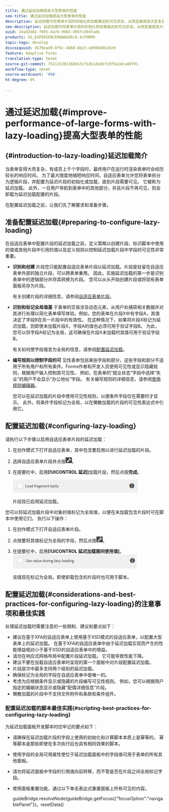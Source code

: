 ```yaml
---
title: 通过延迟加载提高大型表单的性能
seo-title: 通过延迟加载提高大型表单的性能
description: 延迟加载可将表单片段的初始化和加载推迟到可见状态，从而显着提高大型复杂自适应表单的性能。
seo-description: 延迟加载可将表单片段的初始化和加载推迟到可见状态，从而显着提高大型复杂自适应表单的性能。
uuid: 3ead2b82-f895-4a7b-9683-495fcd94fade
products: SG_EXPERIENCEMANAGER/6.4/FORMS
topic-tags: develop
discoiquuid: d570ead9-8f9c-4668-8b23-e8984d9b25e9
feature: Adaptive Forms
translation-type: tm+mt
source-git-commit: 75312539136bb53cf1db1de03fc0f9a1dca49791
workflow-type: tm+mt
source-wordcount: '998'
ht-degree: 0%

---
```



# 通过延迟加载{#improve-performance-of-large-forms-with-lazy-loading}提高大型表单的性能

## {#introduction-to-lazy-loading}延迟加载简介

当表单变得大而复杂，有成百上千个字段时，最终用户在运行时渲染表单时会经历较长的响应时间。 为了最大限度地缩短响应时间，自适应表单允许您将表单拆分为逻辑片段，并配置为延迟片段的初始化或加载，直到片段需要可见。 它被称为延迟加载。 此外，一旦用户导航到表单中的其他部分，并且片段不再可见，则会卸载为延迟加载配置的片段。

在配置延迟加载之前，让我们先了解要求和准备步骤。

## 准备配置延迟加载{#preparing-to-configure-lazy-loading}

在自适应表单中配置片段的延迟加载之前，定义策略以创建片段、标识脚本中使用的值或其他片段中引用的值以及定义规则以控制延迟加载片段中字段的可见性非常重要。

* **识别和创建**
片段您只能配置自适应表单片段以延迟加载。片段是驻留在自适应表单外部的独立片段，可以跨表单重用。 因此，实施延迟加载的第一步是识别表单中的逻辑部分并将其转换为片段。 您可以从头开始创建片段或将现有表单面板另存为片段。

   有关创建片段的详细信息，请参阅[自适应表单片段](/help/forms/using/adaptive-form-fragments.md)。

* **识别和标记全局值基**
于表单的交易涉及动态元素，从用户处捕获相关数据并对其进行处理以简化表单填写体验。例如，您的表单在片段X中有字段A，其值决定了字段B在另一片段中的有效性。 在这种情况下，如果将片段X标记为延迟加载，则即使未加载片段X，字段A的值也必须可用于验证字段B。 为此，您可以将字段A标记为全局，这可确保在片段X未加载时其值可用于验证字段B。

   有关如何使字段值变为全局的信息，请参阅[配置延迟加载](/help/forms/using/lazy-loading-adaptive-forms.md#p-configuring-lazy-loading-p)。

* **编写规则以控制字段的可**
见性表单包括某些字段和部分，这些字段和部分不适用于所有用户和所有条件。Forms作者和开发人员使用可见性或显示隐藏规则，根据用户输入控制其可见性。 例如，在表单的“就业状态”字段中选择“失业”的用户不会显示“办公地址”字段。 有关编写规则的详细信息，请参阅[使用规则编辑器](/help/forms/using/rule-editor.md)。

   您可以在延迟加载的片段中使用可见性规则，以便条件字段仅在需要时才显示。 此外，将条件字段标记为全局，以在懒散加载的片段的可见性表达式中引用它。

## 配置延迟加载{#configuring-lazy-loading}

请执行以下步骤以启用自适应表单片段的延迟加载：

1. 在创作模式下打开自适应表单，其中包含要启用以进行延迟加载的片段。
1. 选择自适应表单片段并点按![cmppr](assets/cmppr.png)。
1. 在提要栏中，启用&#x200B;**[!UICONTROL 延迟]**&#x200B;加载片段，然后点按&#x200B;**完成**。

   ![为自适应表单片段启用延迟加载](assets/lazy-loading-fragment.png)

   片段现已启用延迟加载。

您可以将延迟加载片段中对象的值标记为全局值，以便在未加载包含片段时可在脚本中使用它们。 执行以下操作：

1. 在创作模式下打开自适应表单片段。
1. 点按要将其值标记为全局的字段，然后点按![](assets/cmppr.png)。
1. 在提要栏中，启用&#x200B;**[!UICONTROL 延迟加载期间使用值]**。
   ![侧栏中的延迟加载字段](assets/enable-lazy-loading.png)

   该值现在标记为全局，即使卸载包含的片段时也可用于脚本。

## 配置延迟加载{#considerations-and-best-practices-for-configuring-lazy-loading}的注意事项和最佳实践

处理延迟加载时需要注意的一些限制、建议和要点如下：

* 建议在基于XFA的自适应表单上使用基于XSD模式的自适应表单，以配置大型表单上的延迟加载。 在基于XFA的自适应表单中由于延迟加载实现而产生的性能增益相对小于基于XSD的自适应表单中的增益。
* 请勿在响应式网格布局中配置片段延迟加载。 它可能导致性能下降。
* 建议不要在加载自适应表单时呈现的第一个面板中对片段配置延迟加载。
* 片段层次中最多支持两个级别的延迟加载。
* 确保标记为全局的字段在自适应表单中是唯一的。
* 考虑为应根据条件显示或隐藏的片段编写可见性规则。 例如，您可以根据用户指定的婚姻状态显示或隐藏“配偶详细信息”片段。
* 懒散加载的片段中不支持文件附件和条款和条件组件。

### 配置延迟加载的脚本最佳实践{#scripting-best-practices-for-configuring-lazy-loading}

为延迟加载面板开发脚本时应牢记的要点如下：

* 请确保在延迟加载片段的字段上使用的初始化和计算脚本本质上是幂等的。 幂等脚本是那些即使在多次执行后也具有相同效果的脚本。
* 使用字段的全局可用属性使位于延迟加载面板中的字段值可用于表单的所有其他面板。
* 请勿将延迟面板中字段的引用值向前转移，而不管是否在片段之间全局标记字段。
* 使用面板重置功能，通过以下单击表达式重置面板上所有可见的内容。

   guideBridge.resolveNode(guideBridge.getFocus({&quot;focusOption&quot;:&quot;navigablePanel&quot;})。resetData()

